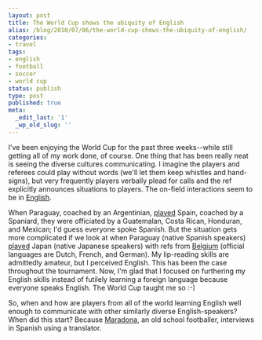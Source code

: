 ```yaml
---
layout: post
title: The World Cup shows the ubiquity of English
alias: /blog/2010/07/06/the-world-cup-shows-the-ubiquity-of-english/
categories:
- travel
tags:
- english
- football
- soccer
- world cup
status: publish
type: post
published: true
meta:
  _edit_last: '1'
  _wp_old_slug: ''
---
```

I've been enjoying the World Cup for the past three weeks--while still getting all of my work done, of course. One thing that has been really neat is seeing the diverse cultures communicating. I imagine the players and referees could play without words (we'll let them keep whistles and hand-signs), but very frequently players verbally plead for calls and the ref explicitly announces situations to players. The on-field interactions seem to be in <a href="https://en.wikipedia.org/wiki/English_language">English</a>.

When Paraguay, coached by an Argentinian, <a href="https://www.fifa.com/worldcup/matches/round=249718/match=300061506/index.html">played</a> Spain, coached by a Spaniard, they were officiated by a Guatemalan, Costa Rican, Honduran, and Mexican; I'd guess everyone spoke Spanish. But the situation gets more complicated if we look at when Paraguay (native Spanish speakers) <a href="https://www.fifa.com/worldcup/matches/round=249717/match=300061497/index.html">played</a> Japan (native Japanese speakers) with refs from <a href="https://en.wikipedia.org/wiki/Belgium">Belgium</a> (official languages are Dutch, French, and German). My lip-reading skills are admittedly amateur, but I perceived English. This has been the case throughout the tournament. Now, I'm glad that I focused on furthering my English skills instead of futilely learning a foreign language because everyone speaks English. The World Cup taught me so :-)

So, when and how are players from all of the world learning English well enough to communicate with other similarly diverse English-speakers? When did this start? Because <a href="https://en.wikipedia.org/wiki/Diego_Maradona">Maradona</a>, an old school footballer, interviews in Spanish using a translator.
